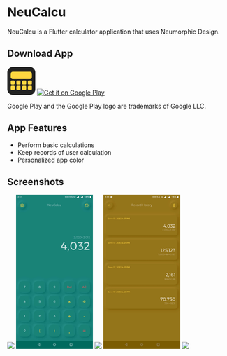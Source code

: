 # NeuCalcu

NeuCalcu is a Flutter calculator application that uses Neumorphic Design.

## Download App

<a href='https://play.google.com/store/apps/details?id=dev.luhluh.neucalcu'><img src="github/logo.png" height="64em"/></a> <a href='https://play.google.com/store/apps/details?id=dev.luhluh.neucalcu&pcampaignid=pcampaignidMKT-Other-global-all-co-prtnr-py-PartBadge-Mar2515-1'><img alt='Get it on Google Play' src='https://play.google.com/intl/en_us/badges/static/images/badges/en_badge_web_generic.png' height="64em"/></a>

Google Play and the Google Play logo are trademarks of Google LLC.

## App Features

- Perform basic calculations
- Keep records of user calculation
- Personalized app color

## Screenshots

<img src="https://thumbs.gfycat.com/ComplexAlarmingIchthyosaurs-small.gif" height="352em"/> <img src="github/ss1.jpg" height="352em"/> <img src="https://thumbs.gfycat.com/TatteredImpressionableKinkajou-small.gif" height="352em"/> <img src="github/ss2.jpg" height="352em"/> <img src="https://thumbs.gfycat.com/InconsequentialNegativeAmoeba-small.gif" height="352em"/>
